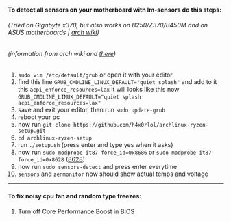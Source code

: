 #### To detect all sensors on your motherboard with lm-sensors do this steps:
###### (Tried on Gigabyte x370, but also works on B250/Z370/B450M and on ASUS motherboards | [arch wiki](https://wiki.archlinux.org/index.php/Lm_sensors#Gigabyte_B250/Z370/B450M_motherboards "arch wiki"))
###### (information from arch wiki and [there](https://askubuntu.com/questions/1164206/lm-sensors-and-amd-ryzen-x570-chipset "there"))
1. `sudo vim /etc/default/grub` or open it with  your editor
2. find this line  `GRUB_CMDLINE_LINUX_DEFAULT="quiet splash"` and add to it this
`acpi_enforce_resources=lax` 
 it will looks like this now `GRUB_CMDLINE_LINUX_DEFAULT="quiet splash acpi_enforce_resources=lax"`
3.  save and exit your editor, then run `sudo update-grub`
4. reboot your pc
5. now run `git clone https://github.com/h4x0rlol/archlinux-ryzen-setup.git`
6. `cd archlinux-ryzen-setup`
7. run `./setup.sh` (press enter and type yes when it asks)
8. now run `sudo modprobe it87 force_id=0x8686` or `sudo modprobe it87 force_id=0x8628` ([8628](https://github.com/a1wong/it87/issues/1 "8628"))
9. now run `sudo sensors-detect` and press enter everytime
10. `sensors` and `zenmonitor` now should show actual temps and voltage
* * *
#### To fix noisy cpu fan and random type freezes:
1. Turn off Core Performance Boost in BIOS
